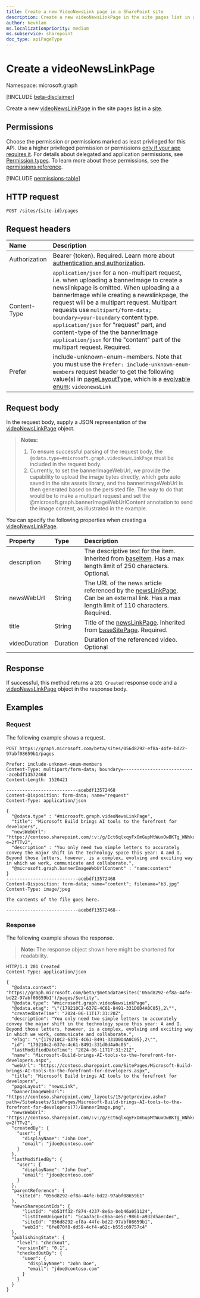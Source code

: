 ```yaml
---
title: Create a new VideoNewsLink page in a SharePoint site
description: Create a new videoNewsLinkPage in the site pages list in a site.
author: kevklam
ms.localizationpriority: medium
ms.subservice: sharepoint
doc_type: apiPageType
---
```


# Create a videoNewsLinkPage

Namespace: microsoft.graph

[!INCLUDE [beta-disclaimer](../../includes/beta-disclaimer.md)]

Create a new [videoNewsLinkPage][] in the site pages [list][] in a [site][].

[videoNewsLinkPage]: ../resources/videoNewsLinkPage.md
[list]: ../resources/list.md
[site]: ../resources/site.md

## Permissions

Choose the permission or permissions marked as least privileged for this API. Use a higher privileged permission or permissions [only if your app requires it](/graph/permissions-overview#best-practices-for-using-microsoft-graph-permissions). For details about delegated and application permissions, see [Permission types](/graph/permissions-overview#permission-types). To learn more about these permissions, see the [permissions reference](/graph/permissions-reference).

<!-- {
  "blockType": "permissions",
  "name": "videonewslinkpage-create-permissions"
}
-->
[!INCLUDE [permissions-table](../includes/permissions/videonewslinkpage-create-permissions.md)]

## HTTP request

<!-- {
  "blockType": "ignored"
}
-->
``` http
POST /sites/{site-id}/pages
```

## Request headers

|Name|Description|
|:---|:---|
|Authorization|Bearer {token}. Required. Learn more about [authentication and authorization](/graph/auth/auth-concepts).|
|Content-Type| `application/json` for a non-multipart request, i.e. when uploading a bannerImage to create a newslinkpage is omitted. When uploading a a bannerImage while creating a newslinkpage, the request will be a multipart request. Multipart requests use `multipart/form-data; boundary=your-boundary` content type. `application/json` for "request" part, and content-type of the the bannerImage `application/json` for the "content" part of the multipart request. Required.|
|Prefer | include-unknown-enum-members. Note that you must use the `Prefer: include-unknown-enum-members` request header to get the following value(s) in [pageLayoutType](../resources/basesitepage.md#pagelayouttype-values), which is a [evolvable enum](/graph/best-practices-concept#handling-future-members-in-evolvable-enumerations): `videonewsLink` |

## Request body

In the request body, supply a JSON representation of the [videoNewsLinkPage](../resources/videonewslinkpage.md) object.

> **Notes:**
> 1. To ensure successful parsing of the request body, the `@odata.type=#microsoft.graph.videoNewsLinkPage` must be included in the request body.
> 2. Currently, to set the bannerImageWebUrl, we provide the capability to upload the image bytes directly, which gets auto saved in the site assets library, and the bannerImageWebUrl is then generated based on the persisted file. The way to do that would be to make a multipart request and set the @microsoft.graph.bannerImageWebUrlContent annotation to send the image content, as illustrated in the example.

You can specify the following properties when creating a [videoNewsLinkPage](../resources/videonewslinkpage.md).

|Property|Type|Description|
|:---|:---|:---|
|description|String|The descriptive text for the item. Inherited from [baseItem](../resources/baseitem.md). Has a max length limit of 250 characters. Optional.|
|newsWebUrl|String|The URL of the news article referenced by the [newsLinkPage](../resources/newslinkpage.md). Can be an external link. Has a max length limit of 110 characters. Required.|
|title|String|Title of the [newsLinkPage](../resources/newslinkpage.md). Inherited from [baseSitePage](../resources/basesitepage.md). Required.|
|videoDuration|Duration|Duration of the referenced video. Optional|

## Response

If successful, this method returns a `201 Created` response code and a [videoNewsLinkPage](../resources/videonewslinkpage.md) object in the response body.

## Examples

### Request

The following example shows a request.
<!-- {
  "blockType": "request",
  "name": "create_videonewslinkpage",
  "scopes": "sites.readwrite.all"
}
-->

``` http
POST https://graph.microsoft.com/beta/sites/056d8292-ef8a-44fe-bd22-97abf08659b1/pages

Prefer: include-unknown-enum-members
Content-Type: multipart/form-data; boundary=---------------------------acebdf13572468
Content-Length: 1520421

---------------------------acebdf13572468
Content-Disposition: form-data; name="request"
Content-Type: application/json

{
  "@odata.type" : "#microsoft.graph.videoNewsLinkPage",
  "title": "Microsoft Build brings AI tools to the forefront for developers",
  "newsWebUrl": "https://contoso.sharepoint.com/:v:/g/Ect6qlxqyFxOmGupMtWuxOwBKTg_WNhkq8MpWefjQ_DlcQ?e=2fTTv2",
  "description" : "You only need two simple letters to accurately convey the major shift in the technology space this year: A and I. Beyond those letters, however, is a complex, evolving and exciting way in which we work, communicate and collaborate.",
  "@microsoft.graph.bannerImageWebUrlContent" : "name:content"
}
---------------------------acebdf13572468
Content-Disposition: form-data; name="content"; filename="b3.jpg"
Content-Type: image/jpeg

The contents of the file goes here.

---------------------------acebdf13572468--
```

### Response

The following example shows the response.
>**Note:** The response object shown here might be shortened for readability.
<!-- {
  "blockType": "response",
  "truncated": true,
  "@odata.type": "microsoft.graph.videoNewsLinkPage"
}
-->

``` http
HTTP/1.1 201 Created
Content-Type: application/json

{
  "@odata.context": "https://graph.microsoft.com/beta/$metadata#sites('056d8292-ef8a-44fe-bd22-97abf08659b1')/pages/$entity",
  "@odata.type": "#microsoft.graph.videoNewsLinkPage",
  "@odata.etag": "\"{179210C2-637E-4C61-8491-331D0D4A0C05},2\"",
  "createdDateTime": "2024-06-11T17:31:20Z",
  "description": "You only need two simple letters to accurately convey the major shift in the technology space this year: A and I. Beyond those letters, however, is a complex, evolving and exciting way in which we work, communicate and collaborate.",
  "eTag": "\"{179210C2-637E-4C61-8491-331D0D4A0C05},2\"",
  "id": "179210c2-637e-4c61-8491-331d0d4a0c05",
  "lastModifiedDateTime": "2024-06-11T17:31:21Z",
  "name": "Microsoft-Build-brings-AI-tools-to-the-forefront-for-developers.aspx",
  "webUrl": "https://contoso.sharepoint.com/SitePages/Microsoft-Build-brings-AI-tools-to-the-forefront-for-developers.aspx",
  "title": "Microsoft Build brings AI tools to the forefront for developers",
  "pageLayout": "newsLink",
  "bannerImageWebUrl": "https://contoso.sharepoint.com/_layouts/15/getpreview.ashx?path=/SiteAssets/SitePages/Microsoft-Build-brings-AI-tools-to-the-forefront-for-developers(7)/BannerImage.png",
  "newsWebUrl": "https://contoso.sharepoint.com/:v:/g/Ect6qlxqyFxOmGupMtWuxOwBKTg_WNhkq8MpWefjQ_DlcQ?e=2fTTv2",
  "createdBy": {
    "user": {
      "displayName": "John Doe",
      "email": "jdoe@contoso.com"
    }
  },
  "lastModifiedBy": {
    "user": {
      "displayName": "John Doe",
      "email": "jdoe@contoso.com"
    }
  },
  "parentReference": {
    "siteId": "056d8292-ef8a-44fe-bd22-97abf08659b1"
  },
  "newsSharepointIds": {
      "listId": "eb53ff32-f874-4237-8e6a-8eb46a051124",
      "listItemUniqueId": "5caa7acb-c86a-4e5c-986b-a932d5aec4ec",
      "siteId": "056d8292-ef8a-44fe-bd22-97abf08659b1",
      "webId": "6fe870f8-dd59-4cf4-a62c-b555c69757c4"
  },
  "publishingState": {
    "level": "checkout",
    "versionId": "0.1",
    "checkedOutBy": {
      "user": {
        "displayName": "John Doe",
        "email": "jdoe@contoso.com"
      }
    }
  }
}
```

